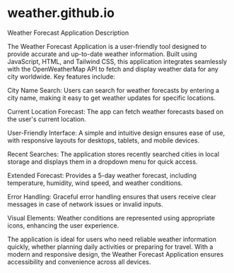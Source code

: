 # weather.github.io

Weather Forecast Application Description

The Weather Forecast Application is a user-friendly tool designed to provide accurate and up-to-date weather information. Built using JavaScript, HTML, and Tailwind CSS, this application integrates seamlessly with the OpenWeatherMap API to fetch and display weather data for any city worldwide. Key features include:

City Name Search: Users can search for weather forecasts by entering a city name, making it easy to get weather updates for specific locations.

Current Location Forecast: The app can fetch weather forecasts based on the user's current location.

User-Friendly Interface: A simple and intuitive design ensures ease of use, with responsive layouts for desktops, tablets, and mobile devices.

Recent Searches: The application stores recently searched cities in local storage and displays them in a dropdown menu for quick access.

Extended Forecast: Provides a 5-day weather forecast, including temperature, humidity, wind speed, and weather conditions.

Error Handling: Graceful error handling ensures that users receive clear messages in case of network issues or invalid inputs.

Visual Elements: Weather conditions are represented using appropriate icons, enhancing the user experience.

The application is ideal for users who need reliable weather information quickly, whether planning daily activities or preparing for travel. With a modern and responsive design, the Weather Forecast Application ensures accessibility and convenience across all devices.